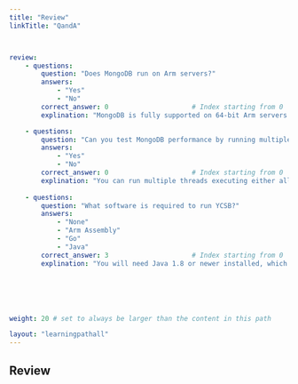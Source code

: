 ```yaml
---
title: "Review"
linkTitle: "QandA"



review:
    - questions:
        question: "Does MongoDB run on Arm servers?"
        answers:
            - "Yes"
            - "No"
        correct_answer: 0                     # Index starting from 0
        explination: "MongoDB is fully supported on 64-bit Arm servers running Linux."

    - questions:
        question: "Can you test MongoDB performance by running multiple threads executing different operation types?"
        answers:
            - "Yes"
            - "No"
        correct_answer: 0                     # Index starting from 0
        explination: "You can run multiple threads executing either all the same or different database operations."
               
    - questions:
        question: "What software is required to run YCSB?"
        answers:
            - "None"
            - "Arm Assembly"
            - "Go"
            - "Java"
        correct_answer: 3                     # Index starting from 0
        explination: "You will need Java 1.8 or newer installed, which can be done with one bash command."






weight: 20 # set to always be larger than the content in this path

layout: "learningpathall"
---
```


## Review